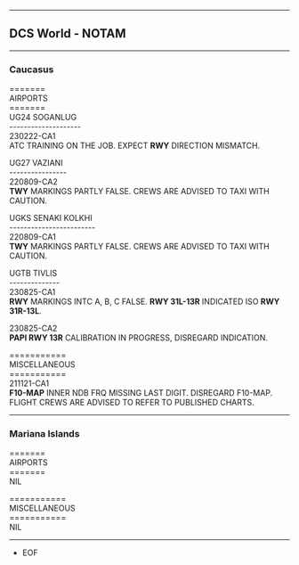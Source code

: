 ***
## DCS World - NOTAM
***

### Caucasus
\=======  
AIRPORTS  
\=======  
UG24 SOGANLUG  
\--------------------  
230222-CA1  
ATC TRAINING ON THE JOB. EXPECT **RWY** DIRECTION MISMATCH.  
  
UG27 VAZIANI  
\----------------  
220809-CA2  
**TWY** MARKINGS PARTLY FALSE. CREWS ARE ADVISED TO TAXI WITH CAUTION.  
  
UGKS SENAKI KOLKHI  
\------------------------  
220809-CA1  
**TWY** MARKINGS PARTLY FALSE. CREWS ARE ADVISED TO TAXI WITH CAUTION.  
  
UGTB TIVLIS  
\--------------  
230825-CA1  
**RWY** MARKINGS INTC A, B, C FALSE. **RWY 31L-13R** INDICATED ISO **RWY 31R-13L**.  
  
230825-CA2  
**PAPI RWY 13R** CALIBRATION IN PROGRESS, DISREGARD INDICATION.  

\===========  
MISCELLANEOUS  
\===========  
211121-CA1  
**F10-MAP** INNER NDB FRQ MISSING LAST DIGIT. DISREGARD F10-MAP. FLIGHT CREWS ARE ADVISED TO REFER TO PUBLISHED CHARTS.
***

### Mariana Islands
\=======  
AIRPORTS  
\=======  
NIL  
  
\===========  
MISCELLANEOUS  
\===========  
NIL  

***
- EOF
